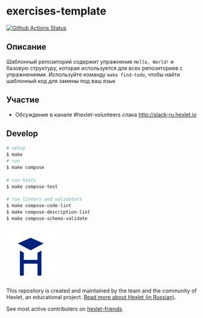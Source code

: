 
# exercises-template

[![Github Actions Status](../../workflows/Docker/badge.svg)](../../actions)

## Описание

Шаблонный репозиторий содержит упражнение `Hello, World!` и базовую структуру, которая используется для всех репозиториев с упражнениями. Используйте команду `make find-todo`, чтобы найти шаблонный код для замены под ваш язык

## Участие

* Обсуждение в канале #hexlet-volunteers слака http://slack-ru.hexlet.io

## Develop

```sh
# setup
$ make
# run
$ make compose

# run tests
$ make compose-test

# run linters and validators
$ make compose-code-lint
$ make compose-description-lint
$ make compose-schema-validate
```

##

[![Hexlet Ltd. logo](https://raw.githubusercontent.com/Hexlet/assets/master/images/hexlet_logo128.png)](https://ru.hexlet.io/pages/about?utm_source=github&utm_medium=link&utm_campaign=exercises-javascript)

This repository is created and maintained by the team and the community of Hexlet, an educational project. [Read more about Hexlet (in Russian)](https://ru.hexlet.io/pages/about?utm_source=github&utm_medium=link&utm_campaign=exercises-javascript).

See most active contributers on [hexlet-friends](https://friends.hexlet.io/).
